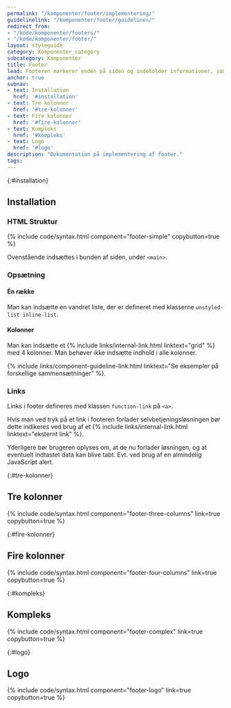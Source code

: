 ```yaml
---
permalink: "/komponenter/footer/implementering/"
guidelinelink: "/komponenter/footer/guidelines/"
redirect_from:
- "/kode/komponenter/footers/"
- "/kode/komponenter/footer/"
layout: styleguide
category: Komponenter_category
subcategory: Komponenter
title: Footer
lead: Footeren markerer enden på siden og indeholder informationer, som guider brugeren videre.
anchor: true
subnav:
- text: Installation
  href: '#installation'
- text: Tre kolonner
  href: '#tre-kolonner'
- text: Fire kolonner
  href: '#fire-kolonner'
- text: Kompleks
  href: '#kompleks'
- text: Logo
  href: '#logo'
description: "Dokumentation på implementering af footer."
tags:
---
```


{:#installation}
## Installation

### HTML Struktur

{% include code/syntax.html component="footer-simple" copybutton=true %}

Ovenstående indsættes i bunden af siden, under `<main>`.

### Opsætning

#### Én række
Man kan indsætte en vandret liste, der er defineret med klasserne `unstyled-list inline-list`.

#### Kolonner

Man kan indsætte et {% include links/internal-link.html linktext="grid" %} med 4 kolonner. Man behøver ikke indsætte indhold i alle kolonner.

{% include links/component-guideline-link.html linktext="Se eksempler på forskellige sammensætninger" %}.

### Links

Links i footer defineres med klassen `function-link` på `<a>`.

Hvis man ved tryk på et link i footeren forlader selvbetjeningsløsningen bør dette indikeres ved brug af et {% include links/internal-link.html linktext="eksternt link" %}.

Yderligere bør brugeren oplyses om, at de nu forlader løsningen, og at eventuelt indtastet data kan blive tabt. Evt. ved brug af en almindelig JavaScript alert.

{:#tre-kolonner}
## Tre kolonner

{% include code/syntax.html component="footer-three-columns" link=true copybutton=true %}

{:#fire-kolonner}
## Fire kolonner
{% include code/syntax.html component="footer-four-columns" link=true copybutton=true %}

{:#kompleks}
## Kompleks
{% include code/syntax.html component="footer-complex" link=true copybutton=true %}

{:#logo}
## Logo
{% include code/syntax.html component="footer-logo" link=true copybutton=true %}
